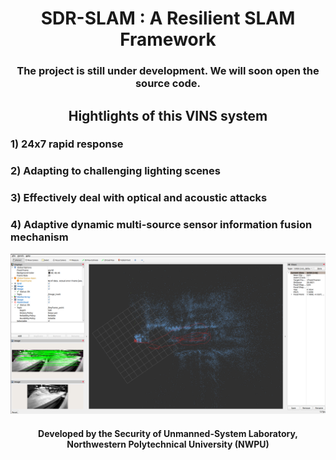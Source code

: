 <h1 align='center' style="text-align: center;">SDR-SLAM : A Resilient SLAM Framework</h1> 

<h3 align='center' style="text-align: center;">The project is still under development. We will soon open the source code.</h3>

<h2 align='center' style="text-align: center;">Hightlights of this VINS system</h2>

### 1) 24x7 rapid response

### 2) Adapting to challenging lighting scenes

### 3) Effectively deal with optical and acoustic attacks

### 4) Adaptive dynamic multi-source sensor information fusion mechanism

<img src="gui.png" alt="Preview" width="1115" height="auto">

<h4 align='center' style="text-align: center;">Developed by the Security of Unmanned-System Laboratory, Northwestern Polytechnical University (NWPU)</h4>
